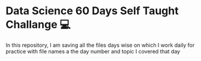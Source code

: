 # **Data Science 60 Days Self Taught Challange** 💻
In this repository, I am saving all the files days wise on which I work daily for practice with file names a the day number and topic I covered that day